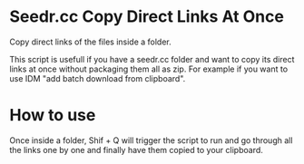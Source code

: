 # Seedr.cc Copy Direct Links At Once
Copy direct links of the files inside a folder.

This script is usefull if you have a seedr.cc folder and want to copy its direct links at once without packaging them all as zip.
For example if you want to use IDM "add batch download from clipboard".

# How to use
Once inside a folder, Shif + Q will trigger the script to run and go through all the links one by one and finally have them copied to your clipboard.
